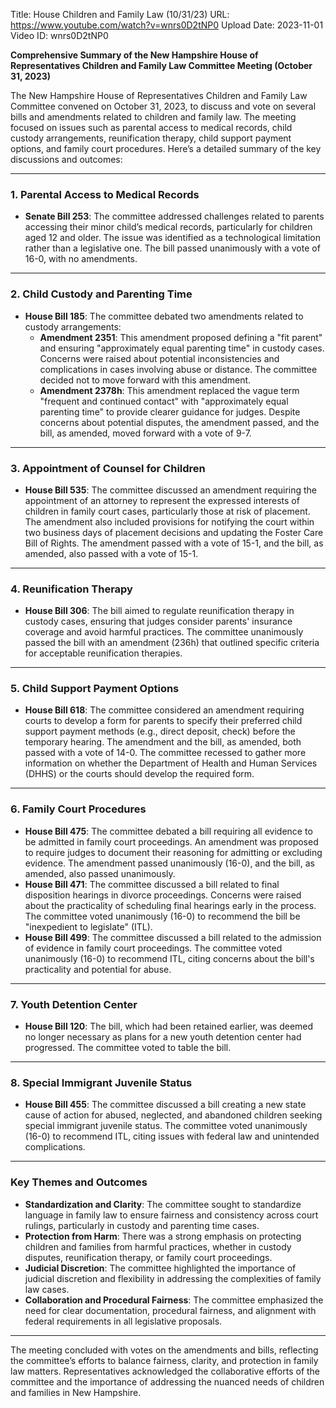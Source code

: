 Title: House Children and Family Law (10/31/23)
URL: https://www.youtube.com/watch?v=wnrs0D2tNP0
Upload Date: 2023-11-01
Video ID: wnrs0D2tNP0

**Comprehensive Summary of the New Hampshire House of Representatives Children and Family Law Committee Meeting (October 31, 2023)**

The New Hampshire House of Representatives Children and Family Law Committee convened on October 31, 2023, to discuss and vote on several bills and amendments related to children and family law. The meeting focused on issues such as parental access to medical records, child custody arrangements, reunification therapy, child support payment options, and family court procedures. Here’s a detailed summary of the key discussions and outcomes:

---

### **1. Parental Access to Medical Records**
- **Senate Bill 253**: The committee addressed challenges related to parents accessing their minor child’s medical records, particularly for children aged 12 and older. The issue was identified as a technological limitation rather than a legislative one. The bill passed unanimously with a vote of 16-0, with no amendments.

---

### **2. Child Custody and Parenting Time**
- **House Bill 185**: The committee debated two amendments related to custody arrangements:
  - **Amendment 2351**: This amendment proposed defining a "fit parent" and ensuring "approximately equal parenting time" in custody cases. Concerns were raised about potential inconsistencies and complications in cases involving abuse or distance. The committee decided not to move forward with this amendment.
  - **Amendment 2378h**: This amendment replaced the vague term "frequent and continued contact" with "approximately equal parenting time" to provide clearer guidance for judges. Despite concerns about potential disputes, the amendment passed, and the bill, as amended, moved forward with a vote of 9-7.

---

### **3. Appointment of Counsel for Children**
- **House Bill 535**: The committee discussed an amendment requiring the appointment of an attorney to represent the expressed interests of children in family court cases, particularly those at risk of placement. The amendment also included provisions for notifying the court within two business days of placement decisions and updating the Foster Care Bill of Rights. The amendment passed with a vote of 15-1, and the bill, as amended, also passed with a vote of 15-1.

---

### **4. Reunification Therapy**
- **House Bill 306**: The bill aimed to regulate reunification therapy in custody cases, ensuring that judges consider parents' insurance coverage and avoid harmful practices. The committee unanimously passed the bill with an amendment (236h) that outlined specific criteria for acceptable reunification therapies.

---

### **5. Child Support Payment Options**
- **House Bill 618**: The committee considered an amendment requiring courts to develop a form for parents to specify their preferred child support payment methods (e.g., direct deposit, check) before the temporary hearing. The amendment and the bill, as amended, both passed with a vote of 14-0. The committee recessed to gather more information on whether the Department of Health and Human Services (DHHS) or the courts should develop the required form.

---

### **6. Family Court Procedures**
- **House Bill 475**: The committee debated a bill requiring all evidence to be admitted in family court proceedings. An amendment was proposed to require judges to document their reasoning for admitting or excluding evidence. The amendment passed unanimously (16-0), and the bill, as amended, also passed unanimously.
- **House Bill 471**: The committee discussed a bill related to final disposition hearings in divorce proceedings. Concerns were raised about the practicality of scheduling final hearings early in the process. The committee voted unanimously (16-0) to recommend the bill be "inexpedient to legislate" (ITL).
- **House Bill 499**: The committee discussed a bill related to the admission of evidence in family court proceedings. The committee voted unanimously (16-0) to recommend ITL, citing concerns about the bill's practicality and potential for abuse.

---

### **7. Youth Detention Center**
- **House Bill 120**: The bill, which had been retained earlier, was deemed no longer necessary as plans for a new youth detention center had progressed. The committee voted to table the bill.

---

### **8. Special Immigrant Juvenile Status**
- **House Bill 455**: The committee discussed a bill creating a new state cause of action for abused, neglected, and abandoned children seeking special immigrant juvenile status. The committee voted unanimously (16-0) to recommend ITL, citing issues with federal law and unintended complications.

---

### **Key Themes and Outcomes**
- **Standardization and Clarity**: The committee sought to standardize language in family law to ensure fairness and consistency across court rulings, particularly in custody and parenting time cases.
- **Protection from Harm**: There was a strong emphasis on protecting children and families from harmful practices, whether in custody disputes, reunification therapy, or family court proceedings.
- **Judicial Discretion**: The committee highlighted the importance of judicial discretion and flexibility in addressing the complexities of family law cases.
- **Collaboration and Procedural Fairness**: The committee emphasized the need for clear documentation, procedural fairness, and alignment with federal requirements in all legislative proposals.

---

The meeting concluded with votes on the amendments and bills, reflecting the committee’s efforts to balance fairness, clarity, and protection in family law matters. Representatives acknowledged the collaborative efforts of the committee and the importance of addressing the nuanced needs of children and families in New Hampshire.